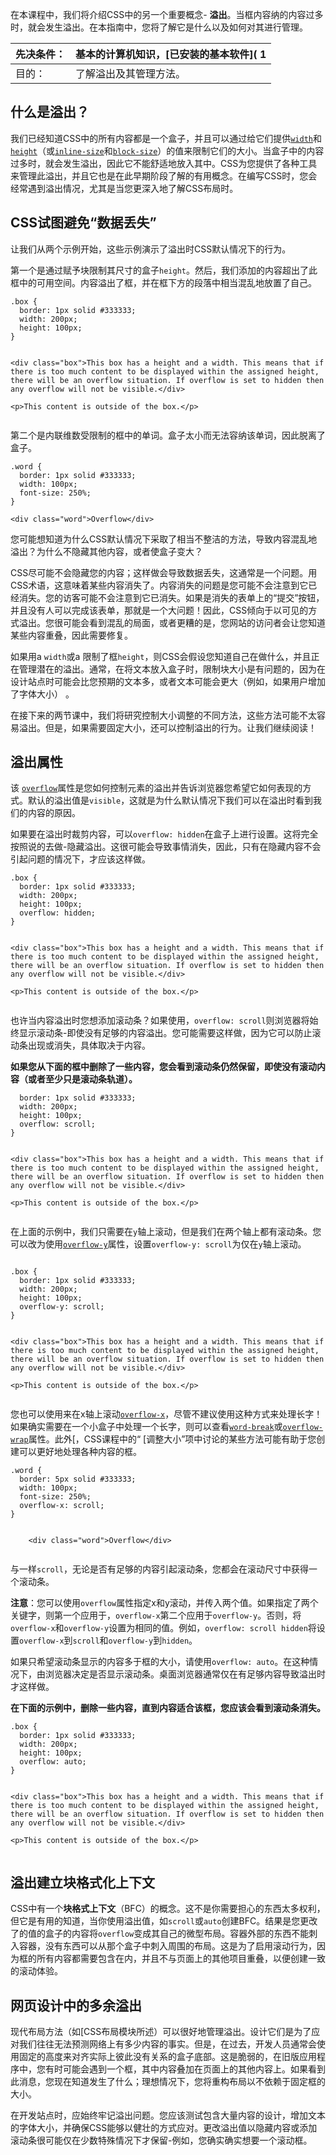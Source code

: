 在本课程中，我们将介绍CSS中的另一个重要概念- **溢出**。当框内容纳的内容过多时，就会发生溢出。在本指南中，您将了解它是什么以及如何对其进行管理。

| 先决条件： | 基本的计算机知识，[已安装的基本软件]( 1
| :--------- | ------------------------------------------------------------ |
| 目的：     | 了解溢出及其管理方法。                                       |

## 什么是溢出？

我们已经知道CSS中的所有内容都是一个盒子，并且可以通过给它们提供[`width`]( /width)和[`height`]( /height)（或[`inline-size`]( /inline-size)和[`block-size`]( /block-size)）的值来限制它们的大小。当盒子中的内容过多时，就会发生溢出，因此它不能舒适地放入其中。CSS为您提供了各种工具来管理此溢出，并且它也是在此早期阶段了解的有用概念。在编写CSS时，您会经常遇到溢出情况，尤其是当您更深入地了解CSS布局时。

## CSS试图避免“数据丢失”

让我们从两个示例开始，这些示例演示了溢出时CSS默认情况下的行为。

第一个是通过赋予块限制其尺寸的盒子`height`。然后，我们添加的内容超出了此框中的可用空间。内容溢出了框，并在框下方的段落中相当混乱地放置了自己。

```
.box {
  border: 1px solid #333333;
  width: 200px;
  height: 100px;
}
   
```

```
<div class="box">This box has a height and a width. This means that if there is too much content to be displayed within the assigned height, there will be an overflow situation. If overflow is set to hidden then any overflow will not be visible.</div>

<p>This content is outside of the box.</p>
 
```



第二个是内联维数受限制的框中的单词。盒子太小而无法容纳该单词，因此脱离了盒子。

```
.word {
  border: 1px solid #333333;
  width: 100px;
  font-size: 250%;
}
```

```
<div class="word">Overflow</div>
```



您可能想知道为什么CSS默认情况下采取了相当不整洁的方法，导致内容混乱地溢出？为什么不隐藏其他内容，或者使盒子变大？

CSS尽可能不会隐藏您的内容；这样做会导致数据丢失，这通常是一个问题。用CSS术语，这意味着某些内容消失了。内容消失的问题是您可能不会注意到它已经消失。您的访客可能不会注意到它已消失。如果是消失的表单上的“提交”按钮，并且没有人可以完成该表单，那就是一个大问题！因此，CSS倾向于以可见的方式溢出。您很可能会看到混乱的局面，或者更糟的是，您网站的访问者会让您知道某些内容重叠，因此需要修复。

如果用a `width`或a 限制了框`height`，则CSS会假设您知道自己在做什么，并且正在管理潜在的溢出。通常，在将文本放入盒子时，限制块大小是有问题的，因为在设计站点时可能会比您预期的文本多，或者文本可能会更大（例如，如果用户增加了字体大小） 。

在接下来的两节课中，我们将研究控制大小调整的不同方法，这些方法可能不太容易溢出。但是，如果需要固定大小，还可以控制溢出的行为。让我们继续阅读！

## 溢出属性

该 [`overflow`]( /overflow)属性是您如何控制元素的溢出并告诉浏览器您希望它如何表现的方式。默认的溢出值是`visible`，这就是为什么默认情况下我们可以在溢出时看到我们的内容的原因。

如果要在溢出时裁剪内容，可以`overflow: hidden`在盒子上进行设置。这将完全按照说的去做-隐藏溢出。这很可能会导致事情消失，因此，只有在隐藏内容不会引起问题的情况下，才应该这样做。

```
.box {
  border: 1px solid #333333;
  width: 200px;
  height: 100px;
  overflow: hidden;
}
 
```

```
<div class="box">This box has a height and a width. This means that if there is too much content to be displayed within the assigned height, there will be an overflow situation. If overflow is set to hidden then any overflow will not be visible.</div>

<p>This content is outside of the box.</p>
    
```



也许当内容溢出时您想添加滚动条？如果使用，`overflow: scroll`则浏览器将始终显示滚动条-即使没有足够的内容溢出。您可能需要这样做，因为它可以防止滚动条出现或消失，具体取决于内容。

**如果您从下面的框中删除了一些内容，您会看到滚动条仍然保留，即使没有滚动内容（或者至少只是滚动条轨道）。**

```.box {
  border: 1px solid #333333;
  width: 200px;
  height: 100px;
  overflow: scroll;
}
    
```

```
<div class="box">This box has a height and a width. This means that if there is too much content to be displayed within the assigned height, there will be an overflow situation. If overflow is set to hidden then any overflow will not be visible.</div>

<p>This content is outside of the box.</p>
    
```



在上面的示例中，我们只需要在`y`轴上滚动，但是我们在两个轴上都有滚动条。您可以改为使用[`overflow-y`]( /overflow-y)属性，设置`overflow-y: scroll`为仅在`y`轴上滚动。

```

.box {
  border: 1px solid #333333;
  width: 200px;
  height: 100px;
  overflow-y: scroll;
}
 
```

```
<div class="box">This box has a height and a width. This means that if there is too much content to be displayed within the assigned height, there will be an overflow situation. If overflow is set to hidden then any overflow will not be visible.</div>

<p>This content is outside of the box.</p>
    
```



您也可以使用来在x轴上滚动[`overflow-x`]( /overflow-x)，尽管不建议使用这种方式来处理长字！如果确实需要在一个小盒子中处理一个长字，则可以查看[`word-break`]( /word-break)或[`overflow-wrap`]( /overflow-wrap)属性。此外[，CSS课程中的“ [调整大小”项中讨论的某些方法可能有助于您创建可以更好地处理各种内容的框。

```
.word {
  border: 5px solid #333333;
  width: 100px;
  font-size: 250%;
  overflow-x: scroll;
}
    
```

```<div class="word">Overflow</div>
    <div class="word">Overflow</div>
    
```

与一样`scroll`，无论是否有足够的内容引起滚动条，您都会在滚动尺寸中获得一个滚动条。

**注意**：您可以使用`overflow`属性指定x和y滚动，并传入两个值。如果指定了两个关键字，则第一个应用于，`overflow-x`第二个应用于`overflow-y`。否则，将`overflow-x`和`overflow-y`设置为相同的值。例如，`overflow: scroll hidden`将设置`overflow-x`到`scroll`和`overflow-y`到`hidden`。

如果只希望滚动条显示的内容多于框的大小，请使用`overflow: auto`。在这种情况下，由浏览器决定是否显示滚动条。桌面浏览器通常仅在有足够内容导致溢出时才这样做。

**在下面的示例中，删除一些内容，直到内容适合该框，您应该会看到滚动条消失。**

```
.box {
  border: 1px solid #333333;
  width: 200px;
  height: 100px;
  overflow: auto;
}
 
```

```
<div class="box">This box has a height and a width. This means that if there is too much content to be displayed within the assigned height, there will be an overflow situation. If overflow is set to hidden then any overflow will not be visible.</div>

<p>This content is outside of the box.</p>
 
```



## 溢出建立块格式化上下文

CSS中有一个**块格式上下文**（BFC）的概念。这不是你需要担心的东西太多权利，但它是有用的知道，当你使用溢出值，如`scroll`或`auto`创建BFC。结果是您更改了的值的盒子的内容将`overflow`变成其自己的微型布局。容器外部的东西不能刺入容器，没有东西可以从那个盒子中刺入周围的布局。这是为了启用滚动行为，因为框的所有内容都需要包含在内，并且不与页面上的其他项目重叠，以便创建一致的滚动体验。

## 网页设计中的多余溢出

现代布局方法（如[CSS布局模块所述）可以很好地管理溢出。设计它们是为了应对我们往往无法预测网络上有多少内容的事实。但是，在过去，开发人员通常会使用固定的高度来对齐实际上彼此没有关系的盒子底部。这是脆弱的，在旧版应用程序中，您有时可能会遇到一个框，其中内容叠加在页面上的其他内容上。如果看到此消息，您现在知道发生了什么；理想情况下，您将重构布局以不依赖于固定框的大小。

在开发站点时，应始终牢记溢出问题。您应该测试包含大量内容的设计，增加文本的字体大小，并确保CSS能够以健壮的方式应对。更改溢出值以隐藏内容或添加滚动条很可能仅在少数特殊情况下才保留-例如，您确实确实想要一个滚动框。